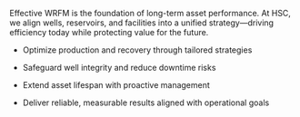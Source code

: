 Effective WRFM is the foundation of long-term asset performance. At HSC, we align wells, reservoirs, and facilities into a unified strategy—driving efficiency today while protecting value for the future.  
  
* Optimize production and recovery through tailored strategies  
  
* Safeguard well integrity and reduce downtime risks  
  
* Extend asset lifespan with proactive management  
  
* Deliver reliable, measurable results aligned with operational goals  

